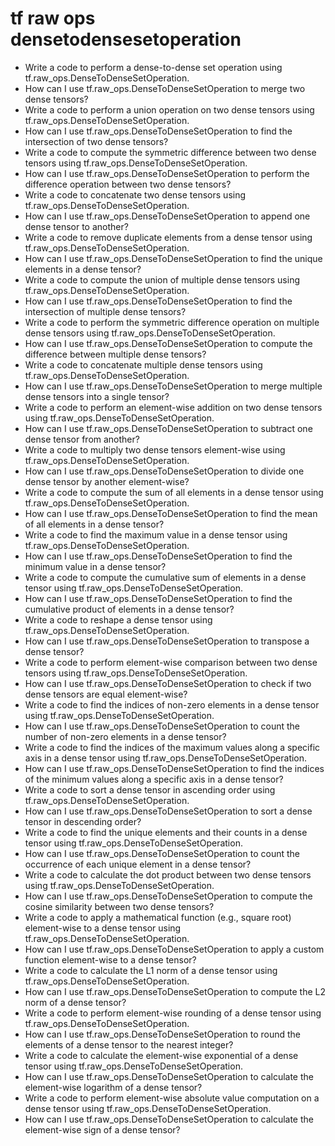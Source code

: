 # tf raw ops densetodensesetoperation

- Write a code to perform a dense-to-dense set operation using tf.raw_ops.DenseToDenseSetOperation.
- How can I use tf.raw_ops.DenseToDenseSetOperation to merge two dense tensors?
- Write a code to perform a union operation on two dense tensors using tf.raw_ops.DenseToDenseSetOperation.
- How can I use tf.raw_ops.DenseToDenseSetOperation to find the intersection of two dense tensors?
- Write a code to compute the symmetric difference between two dense tensors using tf.raw_ops.DenseToDenseSetOperation.
- How can I use tf.raw_ops.DenseToDenseSetOperation to perform the difference operation between two dense tensors?
- Write a code to concatenate two dense tensors using tf.raw_ops.DenseToDenseSetOperation.
- How can I use tf.raw_ops.DenseToDenseSetOperation to append one dense tensor to another?
- Write a code to remove duplicate elements from a dense tensor using tf.raw_ops.DenseToDenseSetOperation.
- How can I use tf.raw_ops.DenseToDenseSetOperation to find the unique elements in a dense tensor?
- Write a code to compute the union of multiple dense tensors using tf.raw_ops.DenseToDenseSetOperation.
- How can I use tf.raw_ops.DenseToDenseSetOperation to find the intersection of multiple dense tensors?
- Write a code to perform the symmetric difference operation on multiple dense tensors using tf.raw_ops.DenseToDenseSetOperation.
- How can I use tf.raw_ops.DenseToDenseSetOperation to compute the difference between multiple dense tensors?
- Write a code to concatenate multiple dense tensors using tf.raw_ops.DenseToDenseSetOperation.
- How can I use tf.raw_ops.DenseToDenseSetOperation to merge multiple dense tensors into a single tensor?
- Write a code to perform an element-wise addition on two dense tensors using tf.raw_ops.DenseToDenseSetOperation.
- How can I use tf.raw_ops.DenseToDenseSetOperation to subtract one dense tensor from another?
- Write a code to multiply two dense tensors element-wise using tf.raw_ops.DenseToDenseSetOperation.
- How can I use tf.raw_ops.DenseToDenseSetOperation to divide one dense tensor by another element-wise?
- Write a code to compute the sum of all elements in a dense tensor using tf.raw_ops.DenseToDenseSetOperation.
- How can I use tf.raw_ops.DenseToDenseSetOperation to find the mean of all elements in a dense tensor?
- Write a code to find the maximum value in a dense tensor using tf.raw_ops.DenseToDenseSetOperation.
- How can I use tf.raw_ops.DenseToDenseSetOperation to find the minimum value in a dense tensor?
- Write a code to compute the cumulative sum of elements in a dense tensor using tf.raw_ops.DenseToDenseSetOperation.
- How can I use tf.raw_ops.DenseToDenseSetOperation to find the cumulative product of elements in a dense tensor?
- Write a code to reshape a dense tensor using tf.raw_ops.DenseToDenseSetOperation.
- How can I use tf.raw_ops.DenseToDenseSetOperation to transpose a dense tensor?
- Write a code to perform element-wise comparison between two dense tensors using tf.raw_ops.DenseToDenseSetOperation.
- How can I use tf.raw_ops.DenseToDenseSetOperation to check if two dense tensors are equal element-wise?
- Write a code to find the indices of non-zero elements in a dense tensor using tf.raw_ops.DenseToDenseSetOperation.
- How can I use tf.raw_ops.DenseToDenseSetOperation to count the number of non-zero elements in a dense tensor?
- Write a code to find the indices of the maximum values along a specific axis in a dense tensor using tf.raw_ops.DenseToDenseSetOperation.
- How can I use tf.raw_ops.DenseToDenseSetOperation to find the indices of the minimum values along a specific axis in a dense tensor?
- Write a code to sort a dense tensor in ascending order using tf.raw_ops.DenseToDenseSetOperation.
- How can I use tf.raw_ops.DenseToDenseSetOperation to sort a dense tensor in descending order?
- Write a code to find the unique elements and their counts in a dense tensor using tf.raw_ops.DenseToDenseSetOperation.
- How can I use tf.raw_ops.DenseToDenseSetOperation to count the occurrence of each unique element in a dense tensor?
- Write a code to calculate the dot product between two dense tensors using tf.raw_ops.DenseToDenseSetOperation.
- How can I use tf.raw_ops.DenseToDenseSetOperation to compute the cosine similarity between two dense tensors?
- Write a code to apply a mathematical function (e.g., square root) element-wise to a dense tensor using tf.raw_ops.DenseToDenseSetOperation.
- How can I use tf.raw_ops.DenseToDenseSetOperation to apply a custom function element-wise to a dense tensor?
- Write a code to calculate the L1 norm of a dense tensor using tf.raw_ops.DenseToDenseSetOperation.
- How can I use tf.raw_ops.DenseToDenseSetOperation to compute the L2 norm of a dense tensor?
- Write a code to perform element-wise rounding of a dense tensor using tf.raw_ops.DenseToDenseSetOperation.
- How can I use tf.raw_ops.DenseToDenseSetOperation to round the elements of a dense tensor to the nearest integer?
- Write a code to calculate the element-wise exponential of a dense tensor using tf.raw_ops.DenseToDenseSetOperation.
- How can I use tf.raw_ops.DenseToDenseSetOperation to calculate the element-wise logarithm of a dense tensor?
- Write a code to perform element-wise absolute value computation on a dense tensor using tf.raw_ops.DenseToDenseSetOperation.
- How can I use tf.raw_ops.DenseToDenseSetOperation to calculate the element-wise sign of a dense tensor?
